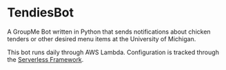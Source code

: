 # TendiesBot
A GroupMe Bot written in Python that sends notifications about chicken tenders or other desired menu items at the University of Michigan.

This bot runs daily through AWS Lambda. Configuration is tracked through the [Serverless Framework](https://serverless.com/).
